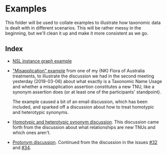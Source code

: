 # Examples

This folder will be used to collate examples to illustrate how taxonomic data is
dealt with in different scenarios. This will be rather messy in the beginning,
but we'll clean it up and make it more consistent as we go.

## Index

- [NSL instance graph example](https://github.com/tdwg/tnc/blob/master/TDWG2018/nsl-instancegraph-example.pdf)

- ["Misapplication" example](misapplication-example.md)
  from one of my (NK) Flora of Australia treatments, to illustrate the discussion
  we had in the second meeting yesterday (2019-03-06) about what exactly is a
  Taxonomic Name Usage and whether a misapplication assertion constitutes a new
  TNU, like a synonym assertion does (or at least one of the participants'
  standpoint).

  The example caused a bit of an email discussion, which has been included, and
  sparked off a discussion about how to treat homotypic and heterotypic synonyms.

- [Homotypic and heterotypic synonym discussion](homotypi-heterotypic-examples.md).
  This discussion came forth from the discussion about what relationships are new
  TNUs and which ones aren't.

- [Protonym discussion](protonym.md). Continued from the discussion in the issues
  [#32](https://github.com/tdwg/tnc/issues/32) and
  [#34](https://github.com/tdwg/tnc/issues/34).
